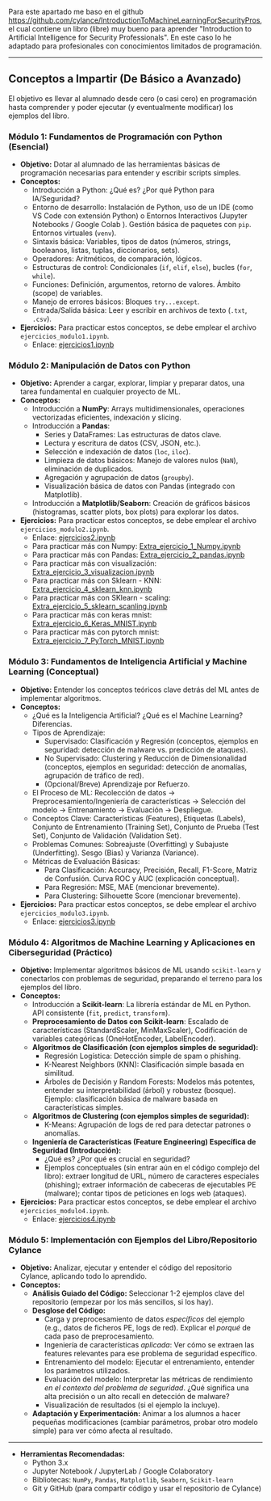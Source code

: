 Para este apartado me baso en el github https://github.com/cylance/IntroductionToMachineLearningForSecurityPros, el cual contiene un libro (libre) muy bueno para aprender "Introduction to Artificial Intelligence for Security Professionals". En este caso lo he adaptado para profesionales con conocimientos limitados de programación.

---

## Conceptos a Impartir (De Básico a Avanzado)

El objetivo es llevar al alumnado desde cero (o casi cero) en programación hasta comprender y poder ejecutar (y eventualmente modificar) los ejemplos del libro.

### Módulo 1: Fundamentos de Programación con Python (Esencial)

* **Objetivo:** Dotar al alumnado de las herramientas básicas de programación necesarias para entender y escribir scripts simples.
* **Conceptos:**
    * Introducción a Python: ¿Qué es? ¿Por qué Python para IA/Seguridad?
    * Entorno de desarrollo: Instalación de Python, uso de un IDE (como VS Code con extensión Python) o Entornos Interactivos (Jupyter Notebooks / Google Colab ). Gestión básica de paquetes con `pip`. Entornos virtuales (`venv`).
    * Sintaxis básica: Variables, tipos de datos (números, strings, booleanos, listas, tuplas, diccionarios, sets).
    * Operadores: Aritméticos, de comparación, lógicos.
    * Estructuras de control: Condicionales (`if`, `elif`, `else`), bucles (`for`, `while`).
    * Funciones: Definición, argumentos, retorno de valores. Ámbito (scope) de variables.
    * Manejo de errores básicos: Bloques `try...except`.
    * Entrada/Salida básica: Leer y escribir en archivos de texto (`.txt`, `.csv`).
* **Ejercicios:** Para practicar estos conceptos, se debe emplear el archivo `ejercicios_modulo1.ipynb`.
	* Enlace: [ejercicios1.ipynb](https://raw.githubusercontent.com/RafaeldelRio/rafaeldelrio.github.io/refs/heads/main/source/content/Python%20%26%20Machine%20learning/ejercicios/ejercicios_modulo1.ipynb)


### Módulo 2: Manipulación de Datos con Python

* **Objetivo:** Aprender a cargar, explorar, limpiar y preparar datos, una tarea fundamental en cualquier proyecto de ML.
* **Conceptos:**
    * Introducción a **NumPy**: Arrays multidimensionales, operaciones vectorizadas eficientes, indexación y slicing.
    * Introducción a **Pandas**:
        * Series y DataFrames: Las estructuras de datos clave.
        * Lectura y escritura de datos (CSV, JSON, etc.).
        * Selección e indexación de datos (`loc`, `iloc`).
        * Limpieza de datos básicos: Manejo de valores nulos (`NaN`), eliminación de duplicados.
        * Agregación y agrupación de datos (`groupby`).
        * Visualización básica de datos con Pandas (integrado con Matplotlib).
    * Introducción a **Matplotlib/Seaborn**: Creación de gráficos básicos (histogramas, scatter plots, box plots) para explorar los datos.
* **Ejercicios:** Para practicar estos conceptos, se debe emplear el archivo `ejercicios_modulo2.ipynb`.
	* Enlace: [ejercicios2.ipynb](https://raw.githubusercontent.com/RafaeldelRio/rafaeldelrio.github.io/refs/heads/main/source/content/Python%20%26%20Machine%20learning/ejercicios/ejercicios_modulo2.ipynb)
	* Para practicar más con Numpy: [Extra_ejercicio_1_Numpy.ipynb](https://raw.githubusercontent.com/RafaeldelRio/rafaeldelrio.github.io/refs/heads/main/source/content/Python%20%26%20Machine%20learning/ejercicios/Extra_ejercicio_1_Numpy.ipynb)
	* Para practicar más con Pandas: [Extra_ejercicio_2_pandas.ipynb](https://raw.githubusercontent.com/RafaeldelRio/rafaeldelrio.github.io/refs/heads/main/source/content/Python%20%26%20Machine%20learning/ejercicios/Extra_ejercicio_2_pandas.ipynb)
	* Para practicar más con visualización: [Extra_ejercicio_3_visualizacion.ipynb](https://raw.githubusercontent.com/RafaeldelRio/rafaeldelrio.github.io/refs/heads/main/source/content/Python%20%26%20Machine%20learning/ejercicios/Extra_ejercicio_3_visualizacion.ipynb)
	* Para practicar más con Sklearn - KNN: [Extra_ejercicio_4_sklearn_knn.ipynb](https://raw.githubusercontent.com/RafaeldelRio/rafaeldelrio.github.io/refs/heads/main/source/content/Python%20%26%20Machine%20learning/ejercicios/Extra_ejercicio_4_sklearn_knn.ipynb)
	* Para practicar más con SKlearn - scaling: [Extra_ejercicio_5_sklearn_scanling.ipynb](https://raw.githubusercontent.com/RafaeldelRio/rafaeldelrio.github.io/refs/heads/main/source/content/Python%20%26%20Machine%20learning/ejercicios/Extra_ejercicio_5_sklearn_scanling.ipynb)
	* Para practicar más con keras mnist: [Extra_ejercicio_6_Keras_MNIST.ipynb](https://raw.githubusercontent.com/RafaeldelRio/rafaeldelrio.github.io/refs/heads/main/source/content/Python%20%26%20Machine%20learning/ejercicios/Extra_ejercicio_6_Keras_MNIST.ipynb)
	* Para practicar más con pytorch mnist: [Extra_ejercicio_7_PyTorch_MNIST.ipynb](https://raw.githubusercontent.com/RafaeldelRio/rafaeldelrio.github.io/refs/heads/main/source/content/Python%20%26%20Machine%20learning/ejercicios/Extra_ejercicio_7_PyTorch_MNIST.ipynb)

### Módulo 3: Fundamentos de Inteligencia Artificial y Machine Learning (Conceptual)

* **Objetivo:** Entender los conceptos teóricos clave detrás del ML antes de implementar algoritmos.
* **Conceptos:**
    * ¿Qué es la Inteligencia Artificial? ¿Qué es el Machine Learning? Diferencias.
    * Tipos de Aprendizaje:
        * Supervisado: Clasificación y Regresión (conceptos, ejemplos en seguridad: detección de malware vs. predicción de ataques).
        * No Supervisado: Clustering y Reducción de Dimensionalidad (conceptos, ejemplos en seguridad: detección de anomalías, agrupación de tráfico de red).
        * (Opcional/Breve) Aprendizaje por Refuerzo.
    * El Proceso de ML: Recolección de datos -> Preprocesamiento/Ingeniería de características -> Selección del modelo -> Entrenamiento -> Evaluación -> Despliegue.
    * Conceptos Clave: Características (Features), Etiquetas (Labels), Conjunto de Entrenamiento (Training Set), Conjunto de Prueba (Test Set), Conjunto de Validación (Validation Set).
    * Problemas Comunes: Sobreajuste (Overfitting) y Subajuste (Underfitting). Sesgo (Bias) y Varianza (Variance).
    * Métricas de Evaluación Básicas:
        * Para Clasificación: Accuracy, Precisión, Recall, F1-Score, Matriz de Confusión. Curva ROC y AUC (explicación conceptual).
        * Para Regresión: MSE, MAE (mencionar brevemente).
        * Para Clustering: Silhouette Score (mencionar brevemente).
* **Ejercicios:** Para practicar estos conceptos, se debe emplear el archivo `ejercicios_modulo3.ipynb`.
	* Enlace: [ejercicios3.ipynb](https://raw.githubusercontent.com/RafaeldelRio/rafaeldelrio.github.io/refs/heads/main/source/content/Python%20%26%20Machine%20learning/ejercicios/ejercicios_modulo3.ipynb)

### Módulo 4: Algoritmos de Machine Learning y Aplicaciones en Ciberseguridad (Práctico)

* **Objetivo:** Implementar algoritmos básicos de ML usando `scikit-learn` y conectarlos con problemas de seguridad, preparando el terreno para los ejemplos del libro.
* **Conceptos:**
    * Introducción a **Scikit-learn**: La librería estándar de ML en Python. API consistente (`fit`, `predict`, `transform`).
    * **Preprocesamiento de Datos con Scikit-learn**: Escalado de características (StandardScaler, MinMaxScaler), Codificación de variables categóricas (OneHotEncoder, LabelEncoder).
    * **Algoritmos de Clasificación (con ejemplos simples de seguridad):**
        * Regresión Logística: Detección simple de spam o phishing.
        * K-Nearest Neighbors (KNN): Clasificación simple basada en similitud.
        * Árboles de Decisión y Random Forests: Modelos más potentes, entender su interpretabilidad (árbol) y robustez (bosque). Ejemplo: clasificación básica de malware basada en características simples.
    * **Algoritmos de Clustering (con ejemplos simples de seguridad):**
        * K-Means: Agrupación de logs de red para detectar patrones o anomalías.
    * **Ingeniería de Características (Feature Engineering) Específica de Seguridad (Introducción):**
        * ¿Qué es? ¿Por qué es crucial en seguridad?
        * Ejemplos conceptuales (sin entrar aún en el código complejo del libro): extraer longitud de URL, número de caracteres especiales (phishing); extraer información de cabeceras de ejecutables PE (malware); contar tipos de peticiones en logs web (ataques).
* **Ejercicios:** Para practicar estos conceptos, se debe emplear el archivo `ejercicios_modulo4.ipynb`.
	* Enlace: [ejercicios4.ipynb](https://raw.githubusercontent.com/RafaeldelRio/rafaeldelrio.github.io/refs/heads/main/source/content/Python%20%26%20Machine%20learning/ejercicios/ejercicios_modulo4.ipynb)

### Módulo 5: Implementación con Ejemplos del Libro/Repositorio Cylance

* **Objetivo:** Analizar, ejecutar y entender el código del repositorio Cylance, aplicando todo lo aprendido.
* **Conceptos:**
    * **Análisis Guiado del Código:** Seleccionar 1-2 ejemplos clave del repositorio (empezar por los más sencillos, si los hay).
    * **Desglose del Código:**
        * Carga y preprocesamiento de datos *específicos* del ejemplo (e.g., datos de ficheros PE, logs de red). Explicar el *porqué* de cada paso de preprocesamiento.
        * Ingeniería de características *aplicada*: Ver cómo se extraen las features relevantes para ese problema de seguridad específico.
        * Entrenamiento del modelo: Ejecutar el entrenamiento, entender los parámetros utilizados.
        * Evaluación del modelo: Interpretar las métricas de rendimiento *en el contexto del problema de seguridad*. ¿Qué significa una alta precisión o un alto recall en detección de malware?
        * Visualización de resultados (si el ejemplo la incluye).
    * **Adaptación y Experimentación:** Animar a los alumnos a hacer pequeñas modificaciones (cambiar parámetros, probar otro modelo simple) para ver cómo afecta al resultado.


---

* **Herramientas Recomendadas:**
    * Python 3.x
    * Jupyter Notebook / JupyterLab / Google Colaboratory
    * Bibliotecas: `NumPy`, `Pandas`, `Matplotlib`, `Seaborn`, `Scikit-learn`
    * Git y GitHub (para compartir código y usar el repositorio de Cylance)
